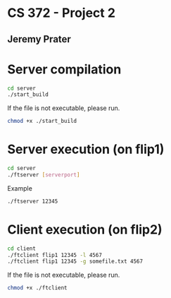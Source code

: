# CS 372 - Project 2
## Jeremy Prater

# Server compilation

```bash
cd server
./start_build
```

If the file is not executable, please run.

```bash
chmod +x ./start_build
```

# Server execution (on flip1)

```bash
cd server
./ftserver [serverport]
```

Example

```bash
./ftserver 12345
```

# Client execution (on flip2)

```bash
cd client
./ftclient flip1 12345 -l 4567
./ftclient flip1 12345 -g somefile.txt 4567
```

If the file is not executable, please run.

```bash
chmod +x ./ftclient
```

